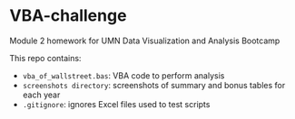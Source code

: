 # VBA-challenge
Module 2 homework for UMN Data Visualization and Analysis Bootcamp

This repo contains:
* `vba_of_wallstreet.bas`: VBA code to perform analysis
* `screenshots directory`: screenshots of summary and bonus tables for each year
* `.gitignore`: ignores Excel files used to test scripts